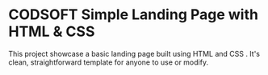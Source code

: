 # CODSOFT Simple Landing Page with HTML & CSS

This project showcase a basic landing page built using HTML and CSS .
It's clean, straightforward template for anyone to use or modify.
